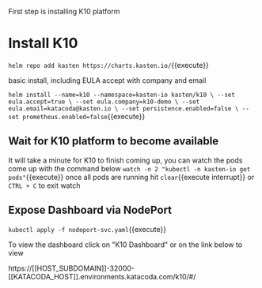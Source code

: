 First step is installing K10 platform
# Install K10

`helm repo add kasten https://charts.kasten.io/`{{execute}}

basic install, including EULA accept with company and email

`helm install --name=k10 --namespace=kasten-io kasten/k10 \
  --set eula.accept=true \
  --set eula.company=k10-demo \
  --set eula.email=katacoda@kasten.io \
  --set persistence.enabled=false \
  --set prometheus.enabled=false`{{execute}}

## Wait for K10 platform to become available
It will take a minute for K10 to finish coming up, you can watch the pods come up with the command below
`watch -n 2 "kubectl -n kasten-io get pods"`{{execute}}
once all pods are running hit `clear`{{execute interrupt}} or `CTRL + C` to exit watch

## Expose Dashboard via NodePort

`kubectl apply -f nodeport-svc.yaml`{{execute}}

To view the dashboard click on "K10 Dashboard" or on the link below to view

https://[[HOST_SUBDOMAIN]]-32000-[[KATACODA_HOST]].environments.katacoda.com/k10/#/
